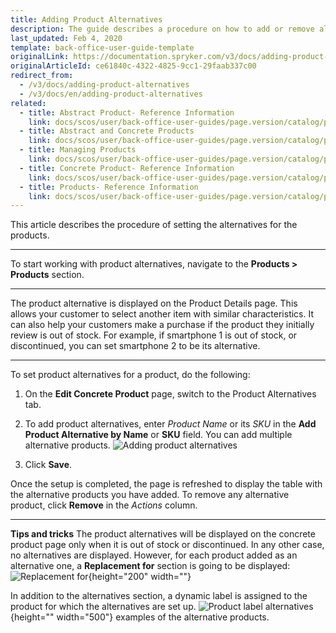 ```yaml
---
title: Adding Product Alternatives
description: The guide describes a procedure on how to add or remove alternatives to the products in the Back Office.
last_updated: Feb 4, 2020
template: back-office-user-guide-template
originalLink: https://documentation.spryker.com/v3/docs/adding-product-alternatives
originalArticleId: ce61840c-4322-4825-9cc1-29faab337c00
redirect_from:
  - /v3/docs/adding-product-alternatives
  - /v3/docs/en/adding-product-alternatives
related:
  - title: Abstract Product- Reference Information
    link: docs/scos/user/back-office-user-guides/page.version/catalog/products/references/abstract-product-reference-information.html
  - title: Abstract and Concrete Products
    link: docs/scos/user/back-office-user-guides/page.version/catalog/products/abstract-and-concrete-products.html
  - title: Managing Products
    link: docs/scos/user/back-office-user-guides/page.version/catalog/products/managing-products/managing-products.html
  - title: Concrete Product- Reference Information
    link: docs/scos/user/back-office-user-guides/page.version/catalog/products/references/concrete-product-reference-information.html
  - title: Products- Reference Information
    link: docs/scos/user/back-office-user-guides/page.version/catalog/products/references/products-reference-information.html
---
```


This article describes the procedure of setting the alternatives for the products.
***
To start working with product alternatives, navigate to the **Products > Products** section.
***
The product alternative is displayed on the Product Details page. This allows your customer to select another item with similar characteristics. It can also help your customers make a purchase if the product they initially review is out of stock.
For example, if smartphone 1 is out of stock, or discontinued, you can set smartphone 2 to be its alternative.
***
To set product alternatives for a product, do the following:
1. On the **Edit Concrete Product** page, switch to the Product Alternatives tab. 
2. To add product alternatives, enter _Product Name_ or its _SKU_ in the **Add Product Alternative by Name** or **SKU** field.
    You can add multiple alternative products.
![Adding product alternatives](https://spryker.s3.eu-central-1.amazonaws.com/docs/User+Guides/Back+Office+User+Guides/Products/Products/Managing+products/Adding+Product+Alternatives/add-product-alternative.png) 

4. Click **Save**.

Once the setup is completed, the page is refreshed to display the table with the alternative products you have added. 
To remove any alternative product, click **Remove** in the _Actions_ column.
***
**Tips and tricks**
The product alternatives will be displayed on the concrete product page only when it is out of stock or discontinued. In any other case, no alternatives are displayed. However, for each product added as an alternative one, a **Replacement for** section is going to be displayed:
![Replacement for](https://spryker.s3.eu-central-1.amazonaws.com/docs/User+Guides/Back+Office+User+Guides/Products/Products/Managing+products/Adding+Product+Alternatives/replacement-for.png){height="200" width=""}

In addition to the alternatives section, a dynamic label is assigned to the product for which the alternatives are set up.
![Product label alternatives](https://spryker.s3.eu-central-1.amazonaws.com/docs/User+Guides/Back+Office+User+Guides/Products/Products/Managing+products/Adding+Product+Alternatives/product-label-alternatives.png){height="" width="500"}
 examples of the alternative products.
